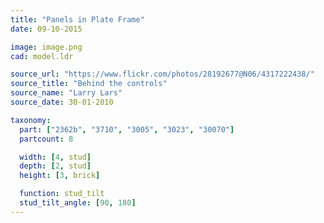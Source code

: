 ```yaml
---
title: "Panels in Plate Frame"
date: 09-10-2015

image: image.png
cad: model.ldr

source_url: "https://www.flickr.com/photos/28192677@N06/4317222438/"
source_title: "Behind the controls"
source_name: "Larry Lars"
source_date: 30-01-2010

taxonomy:
  part: ["2362b", "3710", "3005", "3023", "30070"]
  partcount: 8

  width: [4, stud]
  depth: [2, stud]
  height: [3, brick]

  function: stud_tilt
  stud_tilt_angle: [90, 180]
---
```

